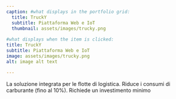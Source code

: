 ```yaml
---
caption: #what displays in the portfolio grid:
  title: TruckY
  subtitle: Piattaforma Web e IoT
  thumbnail: assets/images/trucky.png
  
#what displays when the item is clicked:
title: TruckY
subtitle: Piattaforma Web e IoT
image: assets/images/trucky.png
alt: image alt text

---
```

La soluzione integrata per le flotte di logistica. Riduce i consumi di carburante (fino al 10%). Richiede un investimento minimo